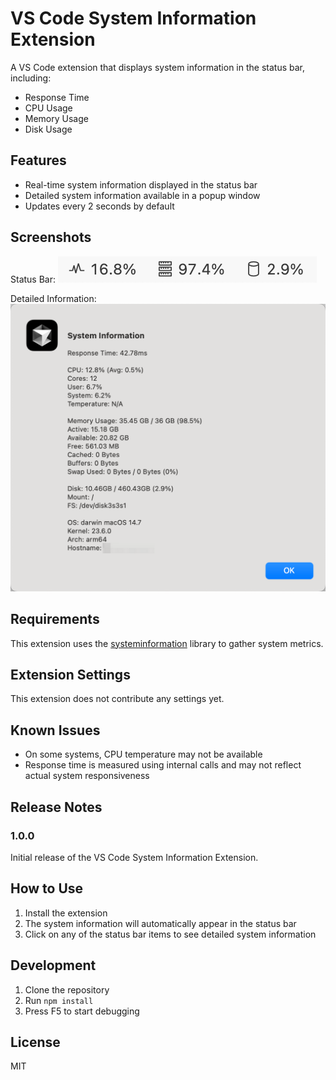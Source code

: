 # VS Code System Information Extension

A VS Code extension that displays system information in the status bar, including:

- Response Time
- CPU Usage
- Memory Usage
- Disk Usage

## Features

- Real-time system information displayed in the status bar
- Detailed system information available in a popup window
- Updates every 2 seconds by default

## Screenshots

Status Bar:
![Status Bar](images/status-bar.png)

Detailed Information:
![Detailed Information](images/detailed-info.png)

## Requirements

This extension uses the [systeminformation](https://www.npmjs.com/package/systeminformation) library to gather system metrics.

## Extension Settings

This extension does not contribute any settings yet.

## Known Issues

- On some systems, CPU temperature may not be available
- Response time is measured using internal calls and may not reflect actual system responsiveness

## Release Notes

### 1.0.0

Initial release of the VS Code System Information Extension.

## How to Use

1. Install the extension
2. The system information will automatically appear in the status bar
3. Click on any of the status bar items to see detailed system information

## Development

1. Clone the repository
2. Run `npm install`
3. Press F5 to start debugging

## License

MIT 